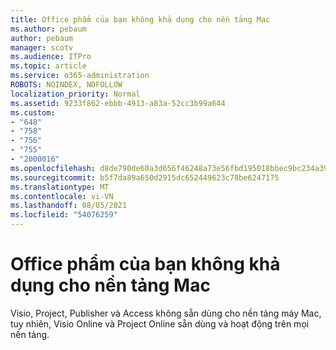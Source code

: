 ```yaml
---
title: Office phẩm của bạn không khả dụng cho nền tảng Mac
ms.author: pebaum
author: pebaum
manager: scotv
ms.audience: ITPro
ms.topic: article
ms.service: o365-administration
ROBOTS: NOINDEX, NOFOLLOW
localization_priority: Normal
ms.assetid: 9233f862-ebbb-4913-a83a-52cc3b99a644
ms.custom:
- "648"
- "758"
- "756"
- "755"
- "2000016"
ms.openlocfilehash: d8de790de60a3d656f46248a73e56fbd195018bbec9bc234a39bca5a162e9b21
ms.sourcegitcommit: b5f7da89a650d2915dc652449623c78be6247175
ms.translationtype: MT
ms.contentlocale: vi-VN
ms.lasthandoff: 08/05/2021
ms.locfileid: "54076259"
---
```

# <a name="office-products-not-available-for-the-mac-platform"></a>Office phẩm của bạn không khả dụng cho nền tảng Mac

Visio, Project, Publisher và Access không sẵn dùng cho nền tảng máy Mac, tuy nhiên, Visio Online và Project Online sẵn dùng và hoạt động trên mọi nền tảng.
  